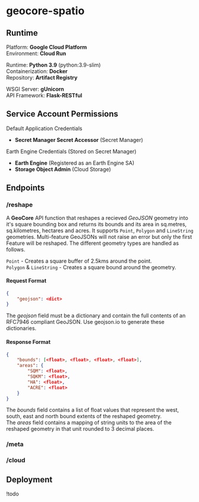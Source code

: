 # geocore-spatio

## Runtime
Platform: **Google Cloud Platform**  
Environment: **Cloud Run**  

Runtime: **Python 3.9** (python:3.9-slim)  
Containerization: **Docker**  
Repository: **Artifact Registry**

WSGI Server: **gUnicorn**  
API Framework: **Flask-RESTful**  

## Service Account Permissions
Default Application Credentials
- **Secret Manager Secret Accessor** (Secret Manager)  

Earth Engine Credentials (Stored on Secret Manager)
- **Earth Engine** (Registered as an Earth Engine SA)
- **Storage Object Admin** (Cloud Storage)

## Endpoints

### /reshape
A **GeoCore** API function that reshapes a recieved *GeoJSON* geometry into it's square bounding box and returns its bounds and its area in sq.metres, sq.kilometres, hectares and acres.
It supports ``Point``, ``Polygon`` and ``LineString`` geometries. Multi-feature GeoJSONs will not raise an error but only the first Feature will be reshaped. The different geometry types are handled as follows.

``Point`` - Creates a square buffer of 2.5kms around the point.  
``Polygon`` & ``LineString`` - Creates a square bound around the geometry.

#### Request Format
```json
{
    "geojson": <dict>
}
```
The *geojson* field must be a dictionary and contain the full contents of an RFC7946 compliant GeoJSON. Use geojson.io to generate these dictionaries.

#### Response Format
```json
{
    "bounds": [<float>, <float>, <float>, <float>],
    "areas": {
        "SQM": <float>,
        "SQKM": <float>,
        "HA": <float>,
        "ACRE": <float>
    }
}
```
The *bounds* field contains a list of float values that represent the west, south, east and north bound extents of the reshaped geometry.  
The *areas* field contains a mapping of string units to the area of the reshaped geometry in that unit rounded to 3 decimal places.

### /meta
### /cloud

## Deployment
!todo